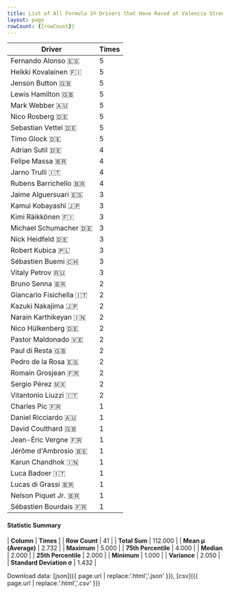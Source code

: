 ```yaml
---
title: List of All Formula 1® Drivers that Have Raced at Valencia Street Circuit
layout: page
rowCount: {{rowCount}}
---
```


| Driver | Times |
|--|--|
| Fernando Alonso 🇪🇸 | 5 |
| Heikki Kovalainen 🇫🇮 | 5 |
| Jenson Button 🇬🇧 | 5 |
| Lewis Hamilton 🇬🇧 | 5 |
| Mark Webber 🇦🇺 | 5 |
| Nico Rosberg 🇩🇪 | 5 |
| Sebastian Vettel 🇩🇪 | 5 |
| Timo Glock 🇩🇪 | 5 |
| Adrian Sutil 🇩🇪 | 4 |
| Felipe Massa 🇧🇷 | 4 |
| Jarno Trulli 🇮🇹 | 4 |
| Rubens Barrichello 🇧🇷 | 4 |
| Jaime Alguersuari 🇪🇸 | 3 |
| Kamui Kobayashi 🇯🇵 | 3 |
| Kimi Räikkönen 🇫🇮 | 3 |
| Michael Schumacher 🇩🇪 | 3 |
| Nick Heidfeld 🇩🇪 | 3 |
| Robert Kubica 🇵🇱 | 3 |
| Sébastien Buemi 🇨🇭 | 3 |
| Vitaly Petrov 🇷🇺 | 3 |
| Bruno Senna 🇧🇷 | 2 |
| Giancarlo Fisichella 🇮🇹 | 2 |
| Kazuki Nakajima 🇯🇵 | 2 |
| Narain Karthikeyan 🇮🇳 | 2 |
| Nico Hülkenberg 🇩🇪 | 2 |
| Pastor Maldonado 🇻🇪 | 2 |
| Paul di Resta 🇬🇧 | 2 |
| Pedro de la Rosa 🇪🇸 | 2 |
| Romain Grosjean 🇫🇷 | 2 |
| Sergio Pérez 🇲🇽 | 2 |
| Vitantonio Liuzzi 🇮🇹 | 2 |
| Charles Pic 🇫🇷 | 1 |
| Daniel Ricciardo 🇦🇺 | 1 |
| David Coulthard 🇬🇧 | 1 |
| Jean-Éric Vergne 🇫🇷 | 1 |
| Jérôme d'Ambrosio 🇧🇪 | 1 |
| Karun Chandhok 🇮🇳 | 1 |
| Luca Badoer 🇮🇹 | 1 |
| Lucas di Grassi 🇧🇷 | 1 |
| Nelson Piquet Jr. 🇧🇷 | 1 |
| Sébastien Bourdais 🇫🇷 | 1 |

#### Statistic Summary

| **Column** | **Times** |
| **Row Count** | 41 |
| **Total Sum** | 112.000 |
| **Mean μ (Average)** | 2.732 |
| **Maximum** | 5.000 |
| **75th Percentile** | 4.000 |
| **Median** | 2.000 |
| **25th Percentile** | 2.000 |
| **Minimum** | 1.000 |
| **Variance** | 2.050 |
| **Standard Deviation σ** | 1.432 |

Download data: [json]({{ page.url | replace:'.html','.json' }}), [csv]({{ page.url | replace:'.html','.csv' }})
